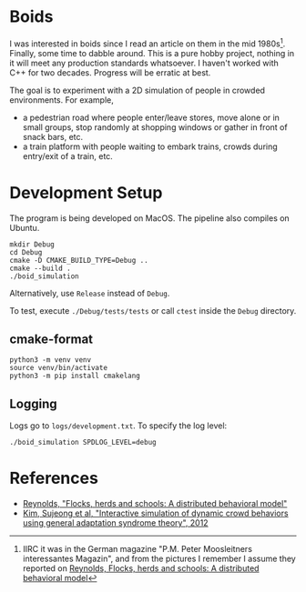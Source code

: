 # Boids

I was interested in boids since I read an article on them in the mid 1980s[^1]. Finally, some time to dabble around. This is a pure hobby project, nothing in it will meet any production standards whatsoever. I haven't worked with C++ for two decades. Progress will be erratic at best.

[^1]: IIRC it was in the German magazine "P.M. Peter Moosleitners interessantes
    Magazin", and from the pictures I remember I assume they reported on
[Reynolds, Flocks, herds and schools: A distributed behavioral
model](https://dl.acm.org/doi/10.1145/37401.37406)

The goal is to experiment with a 2D simulation of people in crowded
environments. For example,

* a pedestrian road where people enter/leave stores, move alone or in small groups, stop randomly at
  shopping windows or gather in front of snack bars, etc.
* a train platform with people waiting to embark trains, crowds during
  entry/exit of a train, etc.

# Development Setup

The program is being developed on MacOS. The pipeline also compiles on Ubuntu.

```
mkdir Debug
cd Debug
cmake -D CMAKE_BUILD_TYPE=Debug ..
cmake --build .
./boid_simulation
```

Alternatively, use `Release` instead of `Debug`.

To test, execute `./Debug/tests/tests` or call `ctest` inside the `Debug` directory.

## cmake-format

```
python3 -m venv venv
source venv/bin/activate
python3 -m pip install cmakelang
```

## Logging

Logs go to `logs/development.txt`. To specify the log level:

```
./boid_simulation SPDLOG_LEVEL=debug
```

# References

* [Reynolds, "Flocks, herds and schools: A distributed behavioral model"](https://dl.acm.org/doi/10.1145/37401.37406)
* [Kim, Sujeong et al, "Interactive simulation of dynamic crowd behaviors using general adaptation syndrome theory", 2012](https://dl.acm.org/doi/10.1145/2159616.2159626)

